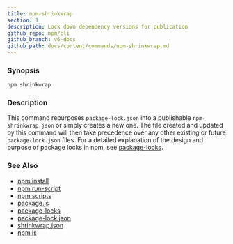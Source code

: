 ```yaml
---
title: npm-shrinkwrap
section: 1
description: Lock down dependency versions for publication
github_repo: npm/cli
github_branch: v6-docs
github_path: docs/content/commands/npm-shrinkwrap.md
---
```


### Synopsis

```bash
npm shrinkwrap
```

### Description

This command repurposes `package-lock.json` into a publishable
`npm-shrinkwrap.json` or simply creates a new one. The file created and updated
by this command will then take precedence over any other existing or future
`package-lock.json` files. For a detailed explanation of the design and purpose
of package locks in npm, see [package-locks](/cli/v6/configuring-npm/package-locks).

### See Also

* [npm install](/cli/v6/commands/npm-install)
* [npm run-script](/cli/v6/commands/npm-run-script)
* [npm scripts](/cli/v6/using-npm/scripts)
* [package.js](/cli/v6/configuring-npm/package-json)
* [package-locks](/cli/v6/configuring-npm/package-locks)
* [package-lock.json](/cli/v6/configuring-npm/package-lock-json)
* [shrinkwrap.json](/cli/v6/configuring-npm/shrinkwrap-json)
* [npm ls](/cli/v6/commands/npm-ls)
